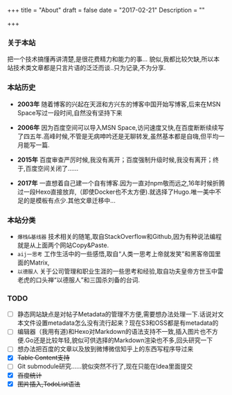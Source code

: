 +++
title = "About"
draft = false
date = "2017-02-21"
Description = "" 

+++
### 关于本站
把一个技术搞懂再讲清楚,是很花费精力和能力的事...
貌似,我都比较欠缺,所以本站技术类文章都是只言片语的泛泛而谈..只为记录,不为分享.

### 本站历史
+ **2003年**
随着博客的兴起在天涯和方兴东的博客中国开始写博客,后来在MSN Space写过一段时间,自然没有坚持下来 

+ **2006年**
因为百度空间可以导入MSN Space,访问速度又快,在百度断断续续写了四五年.高峰时候,不管是无病呻吟还是无聊转发,虽然基本都是自嗨,但平均一月能写一篇.
   
+ **2015年**
百度审查严厉时候,我没有离开；百度强制升级时候,我没有离开；终于,百度空间关闭了……

+ **2017年**
一直想着自己建一个自有博客.因为一直对npm敬而远之,16年时候折腾过一段Hexo直接放弃,（即使Docker也不太方便).就选择了Hugo.唯一美中不足的是模板有点少.其他文章迁移中...


### 本站分类
+ `爆栈&基线器` 技术相关的随笔,取自StackOverflow和Github,因为有种说法编程就是从上面两个网站Copy&Paste.
+ `aij一思考` 工作生活中的一些感悟,取自“人类一思考上帝就发笑”和黑客帝国里面的Matrix,
+ `以德服人` 关于公司管理和职业生涯的一些思考和经验,取自功夫皇帝方世玉中雷老虎的口头禅“以德服人”和三国杀刘备的台词.

### TODO
+ [ ] 静态网站缺点是对帖子Metadata的管理不方便,需要想办法处理一下.话说对文本文件设置metadata怎么没有流行起来？现在S3和OSS都是有metadata的
+ [ ] 编辑器（我用有道)和Hexo对Markdown的语法支持不一致,插入图片也不方便.Go还是比较年轻,貌似可供选择的Markdown渲染也不多,回头研究一下
+ [ ] 想办法把百度的文章以及放到微博微信知乎上的东西写程序导过来
+ [x] ~~Table Content支持~~ 
+ [ ] Git submodule研究……貌似突然不行了,现在只能在Idea里面提交
+ [x] ~~百度统计~~
+ [x] ~~图片插入,TodoList语法~~
